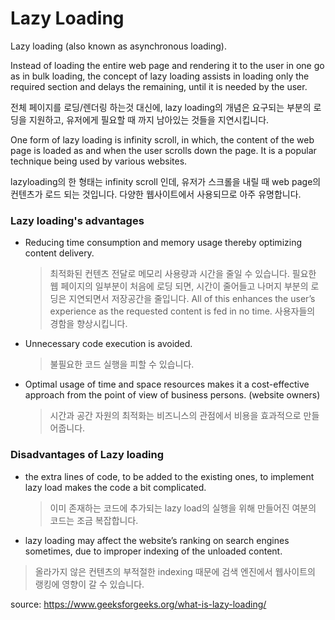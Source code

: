 # Lazy Loading

Lazy loading (also known as asynchronous loading).


Instead of loading the entire web page and rendering it to the user in one go as in bulk loading,
the concept of lazy loading assists in loading only the required section and delays the remaining,
until it is needed by the user.


전체 페이지를 로딩/렌더링 하는것 대신에, lazy loading의 개념은 요구되는 부분의 로딩을 지원하고,
유저에게 필요할 때 까지 남아있는 것들을 지연시킵니다.

One form of lazy loading is infinity scroll, in which, the content of the web page is loaded as and when the user scrolls down the page.
It is a popular technique being used by various websites.

lazyloading의 한 형태는 infinity scroll 인데, 유저가 스크롤을 내릴 때 web page의 컨텐츠가 로드 되는 것입니다.
다양한 웹사이트에서 사용되므로 아주 유명합니다.


### Lazy loading's advantages

* Reducing time consumption and memory usage thereby optimizing content delivery.
  > 최적화된 컨텐츠 전달로 메모리 사용량과 시간을 줄일 수 있습니다.
  필요한 웹 페이지의 일부분이 처음에 로딩 되면, 시간이 줄어들고 나머지 부분의 로딩은 지연되면서 저장공간을 줄입니다.
   All of this enhances the user’s experience as the requested content is fed in no time.
   사용자들의 경함을 향상시킵니다.

* Unnecessary code execution is avoided.
  > 불필요한 코드 실행을 피할 수 있습니다.

* Optimal usage of time and space resources makes it a cost-effective approach from the point of view of business persons. (website owners)
  > 시간과 공간 자원의 최적화는 비즈니스의 관점에서 비용을 효과적으로 만들어줍니다. 


### Disadvantages of Lazy loading

* the extra lines of code, to be added to the existing ones, to implement lazy load makes the code a bit complicated.
  > 이미 존재하는 코드에 추가되는 lazy load의 실행을 위해 만들어진 여분의 코드는 조금 복잡합니다.

*  lazy loading may affect the website’s ranking on search engines sometimes, due to improper indexing of the unloaded content.
  > 올라가지 않은 컨텐츠의 부적절한 indexing 때문에 검색 엔진에서 웹사이트의 랭킹에 영향이 갈 수 있습니다.


source: https://www.geeksforgeeks.org/what-is-lazy-loading/
